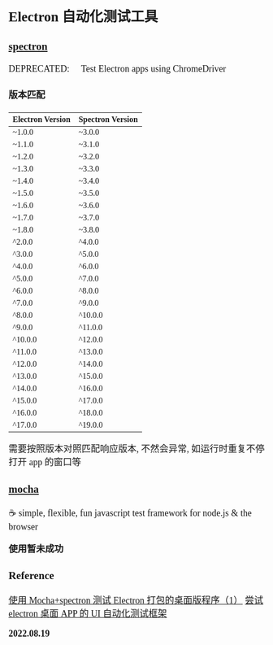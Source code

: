 <font size=4 face='楷体'>

## Electron 自动化测试工具

### [spectron](https://github.com/electron-userland/spectron)

DEPRECATED: 🔎 Test Electron apps using ChromeDriver

#### 版本匹配

| Electron Version | Spectron Version |
| ---------------- | ---------------- |
| ~1.0.0           | ~3.0.0           |
| ~1.1.0           | ~3.1.0           |
| ~1.2.0           | ~3.2.0           |
| ~1.3.0           | ~3.3.0           |
| ~1.4.0           | ~3.4.0           |
| ~1.5.0           | ~3.5.0           |
| ~1.6.0           | ~3.6.0           |
| ~1.7.0           | ~3.7.0           |
| ~1.8.0           | ~3.8.0           |
| ^2.0.0           | ^4.0.0           |
| ^3.0.0           | ^5.0.0           |
| ^4.0.0           | ^6.0.0           |
| ^5.0.0           | ^7.0.0           |
| ^6.0.0           | ^8.0.0           |
| ^7.0.0           | ^9.0.0           |
| ^8.0.0           | ^10.0.0          |
| ^9.0.0           | ^11.0.0          |
| ^10.0.0          | ^12.0.0          |
| ^11.0.0          | ^13.0.0          |
| ^12.0.0          | ^14.0.0          |
| ^13.0.0          | ^15.0.0          |
| ^14.0.0          | ^16.0.0          |
| ^15.0.0          | ^17.0.0          |
| ^16.0.0          | ^18.0.0          |
| ^17.0.0          | ^19.0.0          |

需要按照版本对照匹配响应版本, 不然会异常, 如运行时重复不停打开 app 的窗口等

### [mocha](https://github.com/mochajs/mocha)

☕️ simple, flexible, fun javascript test framework for node.js & the browser

**使用暂未成功**

### Reference

[使用 Mocha+spectron 测试 Electron 打包的桌面版程序（1）](https://blog.csdn.net/DaxiaLeeSuper/article/details/78065263)
[尝试 electron 桌面 APP 的 UI 自动化测试框架](https://www.cnblogs.com/Tester_Dolores/p/14842408.html)

**2022.08.19**
